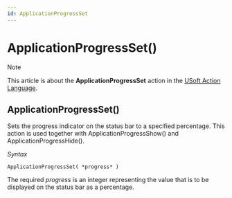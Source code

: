 ```yaml
---
id: ApplicationProgressSet
---
```


# ApplicationProgressSet()



> [!NOTE]
> This article is about the **ApplicationProgressSet** action in the [USoft Action Language](/docs/Task_flow/Action_Language_reference/USoft_Action_Language.md).

## **ApplicationProgressSet()**

Sets the progress indicator on the status bar to a specified percentage. This action is used together with ApplicationProgressShow() and ApplicationProgressHide().

*Syntax*

```
ApplicationProgressSet( *progress* )
```

The required *progress* is an integer representing the value that is to be displayed on the status bar as a percentage.
